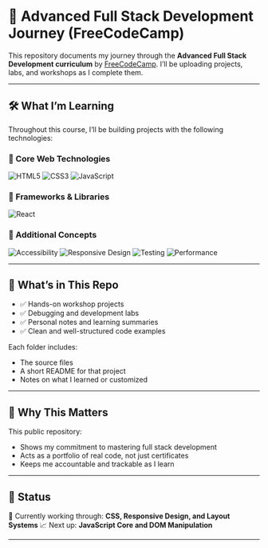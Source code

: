 # 🚀 Advanced Full Stack Development Journey (FreeCodeCamp)

This repository documents my journey through the **Advanced Full Stack Development curriculum** by [FreeCodeCamp](https://www.freecodecamp.org/). I’ll be uploading projects, labs, and workshops as I complete them.

---

## 🛠️ What I’m Learning

Throughout this course, I’ll be building projects with the following technologies:

### 🧱 Core Web Technologies
![HTML5](https://img.shields.io/badge/HTML5-E34F26?logo=html5&logoColor=white&style=for-the-badge)
![CSS3](https://img.shields.io/badge/CSS3-1572B6?logo=css3&logoColor=white&style=for-the-badge)
![JavaScript](https://img.shields.io/badge/JavaScript-F7DF1E?logo=javascript&logoColor=black&style=for-the-badge)

### 🧩 Frameworks & Libraries
![React](https://img.shields.io/badge/React-61DAFB?logo=react&logoColor=black&style=for-the-badge)

### 🧪 Additional Concepts
![Accessibility](https://img.shields.io/badge/Accessibility-A11Y-black?style=for-the-badge)
![Responsive Design](https://img.shields.io/badge/Responsive%20Design-00C4CC?style=for-the-badge)
![Testing](https://img.shields.io/badge/Testing-Unit%20%26%20Integration-9B59B6?style=for-the-badge)
![Performance](https://img.shields.io/badge/Performance-Optimization-27AE60?style=for-the-badge)

---

## 📂 What’s in This Repo

- ✅ Hands-on workshop projects
- ✅ Debugging and development labs
- ✅ Personal notes and learning summaries
- ✅ Clean and well-structured code examples

Each folder includes:
- The source files
- A short README for that project
- Notes on what I learned or customized

---

## 🎯 Why This Matters

This public repository:
- Shows my commitment to mastering full stack development
- Acts as a portfolio of real code, not just certificates
- Keeps me accountable and trackable as I learn

---

## 📅 Status

🔨 Currently working through: **CSS, Responsive Design, and Layout Systems**
📈 Next up: **JavaScript Core and DOM Manipulation**

---


